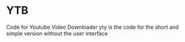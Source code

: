 # YTB
Code for Youtube Video Downloader
yty is the code for the short and simple version without the user interface
